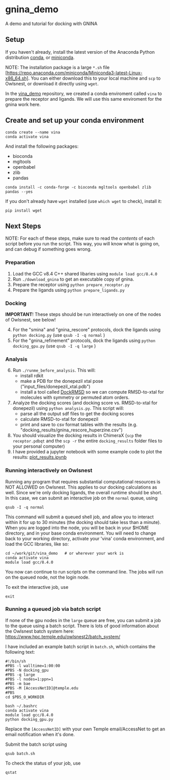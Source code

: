 # gnina_demo
A demo and tutorial for docking with GNINA

## Setup
 
If you haven't already, install the latest version of the Anaconda Python distribution [conda](https://docs.conda.io/projects/conda/en/stable/), or [miniconda](https://docs.anaconda.com/free/miniconda/).

NOTE: The installation package is a large `*.sh` file 
[https://repo.anaconda.com/miniconda/Miniconda3-latest-Linux-x86_64.sh].
You can either download this to your local machine and `scp` to Owlsnest, or download it directly using `wget`.

In the [vina_demo](https://github.com/vvoelz/vina_demo) repository, we created a conda enviroment called `vina` to prepare the receptor and ligands.  We will use this same enviroment for the gnina work here.

## Create and set up your conda environment 

```
conda create --name vina
conda activate vina
```

And install the following packages:
* bioconda
* mgltools
* openbabel
* zlib
* pandas

```
conda install -c conda-forge -c bioconda mgltools openbabel zlib pandas --yes
```

If you don't already have `wget` installed (use `which wget` to check), install it:

```
pip install wget
```

##  Next Steps

NOTE: For each of these steps, make sure to read the _contents_ of each script before you run the script.  This way, you will know what is going on, and can debug if something goes wrong.

### Preparation

1. Load the GCC v8.4 C++ shared libaries using `module load gcc/8.4.0`
2. Run `./download_gnina` to get an executable copy of gnina.
3. Prepare the receptor using `python prepare_receptor.py`
4. Prepare the ligands using `python prepare_ligands.py`

### Docking

**IMPORTANT**! These steps should be run interactively on one of the nodes of Owlsnest, see below!

4. For the "smina" and "gnina_rescore" protocols, dock the ligands using `python docking.py` (use `qsub -I -q normal` )
5. For the "gnina_refinement" protocols, dock the ligands using `python docking_gpu.py` (use `qsub -I -q large` )


### Analysis

6. Run `./runme_before_analysis`.  This will:
   * install rdkit
   * make a PDB for the donepezil xtal pose ("input_files/donepezil_xtal.pdb")
   * install a tool called [DockRMSD](https://zhanggroup.org/DockRMSD/) so we can compute RMSD-to-xtal for molecules with symmetry or permuted atom orders.
7. Analyze the docking scores (and docking score vs. RMSD-to-xtal for donepezil) using `python analysis.py`.  This script will:
   * parse all the output sdf files to get the docking scores 
   * calculate RMSD-to-xtal for donepezil
   * print and save to csv format tables with the results (e.g. "docking_results/gnina_rescore_huperzine.csv")
8. You should visualize the docking results in ChimeraX (`scp` the `receptor.pdbqt` and the `scp -r` the entire `docking_results` folder files to your personal computer)
9. I have provided a jupyter notebook with some example code to plot the results: [plot_results.ipynb](plot_results.ipynb)

### Running interactively on Owlsnest

Running any program that requires substantial computational resources is NOT ALLOWED on Owlsnest.  This applies to our docking calculations as well. Since we're only docking ligands, the overall runtime should be short.  In this case, we can submit an interactive job on the `normal` queue, using

```
qsub -I -q normal
```

This command will submit a queued shell job, and allow you to interact within it for up to 30 minutes (the docking should take less than a minute).  When you are logged into the node, you will be back in your $HOME directory, and in your base conda environment. You will need to change back to your working directory, activate your 'vina' conda environment, and load the GCC libraries, like so:

```
cd ~/work/git/vina_demo   # or wherever your work is
conda activate vina
module load gcc/8.4.0
```

You now can continue to run scripts on the command line.  The jobs will run on the queued node, not the login node. 

To exit the interactive job, use
```
exit
```

### Running a queued job via batch script

If none of the gpu nodes in the `large` queue are free, you can submit a job to the queue using a batch script.  There is lots of good information about the Owlsnest batch system here: https://www.hpc.temple.edu/owlsnest2/batch_system/ 

I have included an example batch script in `batch.sh`, which contains the following text:

```
#!/bin/sh
#PBS -l walltime=1:00:00
#PBS -N docking_gpu 
#PBS -q large
#PBS -l nodes=1:ppn=1
#PBS -m bae
#PBS -M [AccessNetID]@temple.edu
#PBS
cd $PBS_O_WORKDIR

bash ~/.bashrc
conda activate vina
module load gcc/8.4.0
python docking_gpu.py
```

Replace the `[AccessNetID]` with your own Temple email/AccessNet to get an email notification when it's done.

Submit the batch script using
```
qsub batch.sh
```

To check the status of your job, use
```
qstat
```




